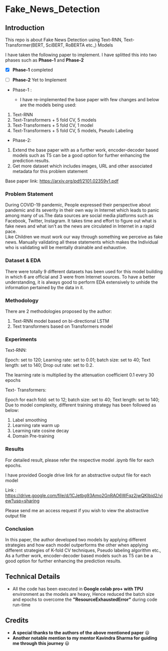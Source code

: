# Fake_News_Detection #

## Introduction ##
This repo is about Fake News Detection using Text-RNN, Text-Transformer(BERT, SciBERT, RoBERTA etc.,) Models

I have taken the following paper to implement.
I have splitted this into two phases such as __Phase-1__ and  __Phase-2__

- [x] __Phase-1__ completed

- [ ] __Phase-2__ Yet to Implement

* Phase-1 :

  * I have re-implemented the base paper with few changes and below are the models being used:

1. Text-RNN
2. Text-Transformers + 5 fold CV, 5 models
3. Text-Transformers + 5 fold CV, 1 model
4. Text-Transformers + 5 fold CV, 5 models, Pseudo Labeling

* Phase-2:

1. Extend the base paper with as a further work, encoder-decoder based models such as T5 can be a good option for further enhancing the prediction results.
2. Get more dataset which includes images, URL and other associated metadata for this problem statement

Base paper link: https://arxiv.org/pdf/2101.02359v1.pdf

### Problem Statement ###
During COVID-19 pandemic, People expressed their perspective about pandemic and its severity in their own way in Internet which leads to panic among many of us.The data sources are social media platforms such as Facebook, Twitter, Instagram. It takes time and effort to figure out what is fake news and what isn’t as the news are circulated in Internet in a rapid pace.  
Like Children we must work our way through something we perceive as fake news. Manually validating all these statements which makes the Individual who is validating will be mentally drainable and exhaustive.

### Dataset & EDA ###

There were totally 9 different datasets has been used for this model building in which 6 are official and 3 were from Internet sources.
To have a better understanding, it is always good to perform EDA extensively to unhide the information pertained by the data in it.


### Methodology ###

There are 2 methodologies proposed by the author:
1.	Text-RNN model based on bi-directional LSTM
2.	Text transformers based on Transformers model

### Experiments ###

Text-RNN: 

Epoch: set to 120; Learning rate: set to 0.01; batch size: set to 40; Text length: set to 140; Drop out rate: set to 0.2. 

The learning rate is multiplied by the attenuation coefficient 0.1 every 30 epochs

Text- Transformers: 

Epoch for each fold: set to 12; batch size: set to 40; Text length: set to 140; Due to model complexity, different training strategy has been followed as below:

1. Label smoothing
2. Learning rate warm up
3. Learning rate cosine decay
4. Domain Pre-training

### Results ###

For detailed result, please refer the respective model .ipynb file for each epochs.

I have provided Google drive link for an abstractive output file for each model

Link : https://drive.google.com/file/d/1CJetbg93Amo2GnRAO6WFqz2jwQKIbid2/view?usp=sharing

Please send me an access request if you wish to view the abstractive output file

### Conclusion ### 

In this paper, the author developed two models by applying different strategies and how each model outperforms the other when applying different strategies of K-fold CV techniques, Pseudo labeling algorithm etc., 
As a further work, encoder-decoder based models such as T5 can be a good option for further enhancing the prediction results.

## Technical Details ##

* All the code has been executed in __Google colab pro+ with TPU__ environment as the models are heavy, Hence reduced the batch size and epochs to overcome the __"ResourceExhaustedError"__ during code run-time


## Credits ##

* __A special thanks to the authors of the above mentioned paper__ :smiley:
* __Another notable mention to my mentor Kavindra Sharma for guiding me through this journey__ :smiley:

